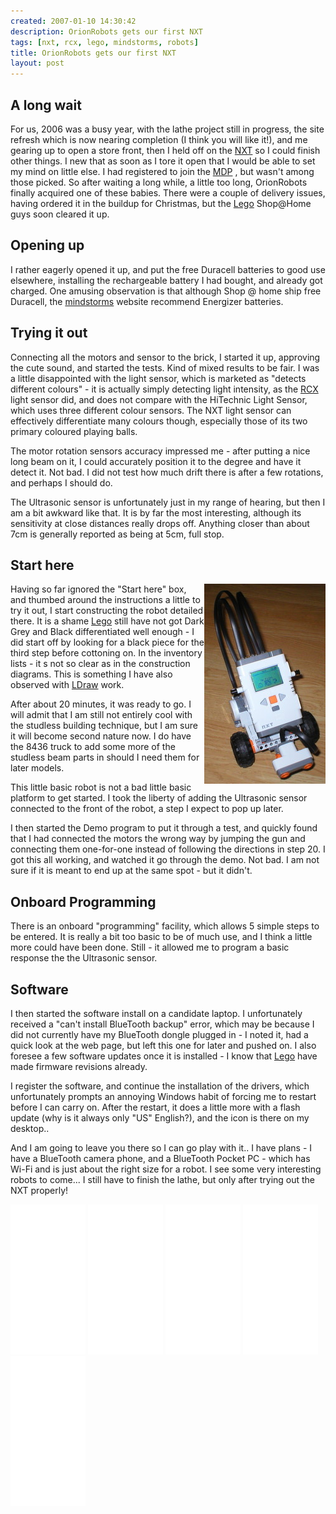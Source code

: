 ```yaml
---
created: 2007-01-10 14:30:42
description: OrionRobots gets our first NXT
tags: [nxt, rcx, lego, mindstorms, robots]
title: OrionRobots gets our first NXT
layout: post
---
```

## A long wait

For us, 2006 was a busy year, with the lathe project still in progress, the site refresh which is now nearing completion (I think you will like it!), and me gearing up to open a store front, then I held off on the [NXT](/wiki/nxt "Legos NeXT generation robotics kit") so I could finish other things. I new that as soon as I tore it open that I would be able to set my mind on little else. I had registered to join the [MDP](/wiki/mdp "The Mindstorns Developer Panel") , but wasn't among those picked. So after waiting a long while, a little too long, OrionRobots finally acquired one of these babies. There were a couple of delivery issues, having ordered it in the buildup for Christmas, but the [Lego](/wiki/lego "The best known construction toy") Shop@Home guys soon cleared it up.

## Opening up

I rather eagerly opened it up, and put the free Duracell batteries to good use elsewhere, installing the rechargeable battery I had bought, and already got charged. One amusing observation is that although Shop @ home ship free Duracell, the [mindstorms](/wiki/mindstorms "A Robotic construction toy system from Lego") website recommend Energizer batteries.

## Trying it out

Connecting all the motors and sensor to the brick, I started it up, approving the cute sound, and started the tests. Kind of mixed results to be fair. I was a little disappointed with the light sensor, which is marketed as "detects different colours" - it is actually simply detecting light intensity, as the [RCX](/wiki/lego_rcx "The Lego Robot Command Explorer") light sensor did, and does not compare with the HiTechnic Light Sensor, which uses three different colour sensors. The NXT light sensor can effectively differentiate many colours though, especially those of its two primary coloured playing balls.

The motor rotation sensors accuracy impressed me - after putting a nice long beam on it, I could accurately position it to the degree and have it detect it. Not bad. I did not test how much drift there is after a few rotations, and perhaps I should do.

The Ultrasonic sensor is unfortunately just in my range of hearing, but then I am a bit awkward like that. It is by far the most interesting, although its sensitivity at close distances really drops off. Anything closer than about 7cm is generally reported as being at 5cm, full stop.

## Start here

<div style=" float: right;"><img src="/galleries/gallery-20-lego-nxt/409-p1010057.JPG"/></div>

Having so far ignored the "Start here" box, and thumbed around the instructions a little to try it out, I start constructing the robot detailed there. It is a shame [Lego](/wiki/lego "The best known construction toy") still have not got Dark Grey and Black differentiated well enough - I did start off by looking for a black piece for the third step before cottoning on. In the inventory lists - it s not so clear as in the construction diagrams. This is something I have also observed with [LDraw](/wiki/ldraw_system "The LDraw Lego CAD System") work.

After about 20 minutes, it was ready to go. I will admit that I am still not entirely cool with the studless building technique, but I am sure it will become second nature now. I do have the 8436 truck to add some more of the studless beam parts in should I need them for later models.

This little basic robot is not a bad little basic platform to get started. I took the liberty of adding the Ultrasonic sensor connected to the front of the robot, a step I expect to pop up later.

I then started the Demo program to put it through a test, and quickly found that I had connected the motors the wrong way by jumping the gun and connecting them one-for-one instead of following the directions in step 20. I got this all working, and watched it go through the demo. Not bad. I am not sure if it is meant to end up at the same spot - but it didn't.

## Onboard Programming

There is an onboard "programming" facility, which allows 5 simple steps to be entered. It is really a bit too basic to be of much use, and I think a little more could have been done. Still - it allowed me to program a basic response the the Ultrasonic sensor.

## Software

I then started the software install on a candidate laptop. I unfortunately received a "can't install BlueTooth backup" error, which may be because I did not currently have my BlueTooth dongle plugged in - I noted it, had a quick look at the web page, but left this one for later and pushed on. I also foresee a few software updates once it is installed - I know that [Lego](/wiki/lego "The best known construction toy") have made firmware revisions already.

I register the software, and continue the installation of the drivers, which unfortunately prompts an annoying Windows habit of forcing me to restart before I can carry on. After the restart, it does a little more with a flash update (why is it always only "US" English?), and the icon is there on my desktop..

And I am going to leave you there so I can go play with it.. I have plans - I have a BlueTooth camera phone, and a BlueTooth Pocket PC - which has Wi-Fi and is just about the right size for a robot. I see some very interesting robots to come... I still have to finish the lathe, but only after trying out the NXT properly!


<iframe style="width:120px;height:240px;" marginwidth="0" marginheight="0" scrolling="no" frameborder="0" src="//ws-eu.amazon-adsystem.com/widgets/q?ServiceVersion=20070822&OneJS=1&Operation=GetAdHtml&MarketPlace=GB&source=ss&ref=as_ss_li_til&ad_type=product_link&tracking_id=orionrobots-21&marketplace=amazon&region=GB&placement=B00BMKLVJ6&asins=B00BMKLVJ6&linkId=790d5f97e58d0e79ecb2fbe1b24a3108&show_border=true&link_opens_in_new_window=true"></iframe>

<iframe style="width:120px;height:240px;" marginwidth="0" marginheight="0" scrolling="no" frameborder="0" src="//ws-eu.amazon-adsystem.com/widgets/q?ServiceVersion=20070822&OneJS=1&Operation=GetAdHtml&MarketPlace=GB&source=ss&ref=as_ss_li_til&ad_type=product_link&tracking_id=orionrobots-21&marketplace=amazon&region=GB&placement=B06X6GN2VQ&asins=B06X6GN2VQ&linkId=30c9cae2e37f39c501ee1fde586c6579&show_border=true&link_opens_in_new_window=true"></iframe>

<iframe style="width:120px;height:240px;" marginwidth="0" marginheight="0" scrolling="no" frameborder="0" src="//ws-eu.amazon-adsystem.com/widgets/q?ServiceVersion=20070822&OneJS=1&Operation=GetAdHtml&MarketPlace=GB&source=ss&ref=as_ss_li_til&ad_type=product_link&tracking_id=orionrobots-21&marketplace=amazon&region=GB&placement=B01D8KOZF4&asins=B01D8KOZF4&linkId=5e31910339bc64587ceb3fdaddcf90bd&show_border=true&link_opens_in_new_window=true"></iframe>

<iframe style="width:120px;height:240px;" marginwidth="0" marginheight="0" scrolling="no" frameborder="0" src="//ws-eu.amazon-adsystem.com/widgets/q?ServiceVersion=20070822&OneJS=1&Operation=GetAdHtml&MarketPlace=GB&source=ss&ref=as_ss_li_til&ad_type=product_link&tracking_id=orionrobots-21&marketplace=amazon&region=GB&placement=B01G8WUGWU&asins=B01G8WUGWU&linkId=b0177f40a45270bc688ad07eb216b729&show_border=true&link_opens_in_new_window=true"></iframe>

<iframe style="width:120px;height:240px;" marginwidth="0" marginheight="0" scrolling="no" frameborder="0" src="//ws-eu.amazon-adsystem.com/widgets/q?ServiceVersion=20070822&OneJS=1&Operation=GetAdHtml&MarketPlace=GB&source=ss&ref=as_ss_li_til&ad_type=product_link&tracking_id=orionrobots-21&marketplace=amazon&region=GB&placement=B075FJ767N&asins=B075FJ767N&linkId=d90845f0e292e3bd66ee9a8955f85ce5&show_border=true&link_opens_in_new_window=true"></iframe>